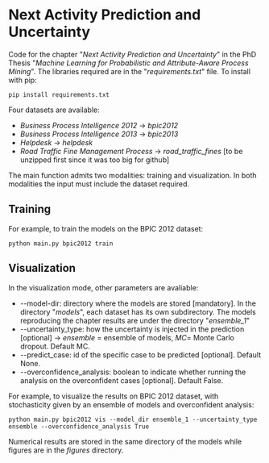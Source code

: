 # Next Activity Prediction and Uncertainty

Code for the chapter "*Next Activity Prediction and Uncertainty*" in the PhD Thesis "*Machine Learning for Probabilistic and Attribute-Aware Process Mining*".
The libraries required are in the "*requirements.txt*" file. To install with pip:

```
pip install requirements.txt
```
 
Four datasets are available: 
- *Business Process Intelligence 2012* &rarr; *bpic2012*
- *Business Process Intelligence 2013* &rarr; *bpic2013*
- *Helpdesk* &rarr; *helpdesk*
- *Road Traffic Fine Management Process* &rarr; *road_traffic_fines* [to be unzipped first since it was too big for github]

The main function admits two modalities: training and visualization. In both modalities the input must include the dataset required.

## Training

For example, to train the models on the BPIC 2012 dataset:

```
python main.py bpic2012 train
```

## Visualization

In the visualization mode, other parameters are avaliable:

- --model-dir: directory where the models are stored [mandatory]. In the directory "*models*", each dataset has its own subdirectory. The models reproducing the chapter results are under the directory "*ensemble_1*"
- --uncertainty_type: how the uncertainty is injected in the prediction [optional] -> *ensemble* = ensemble of models, *MC*= Monte Carlo dropout. Default MC.
- --predict_case: id of the specific case to be predicted [optional]. Default None.
- --overconfidence_analysis: boolean to indicate whether running the analysis on the overconfident cases [optional]. Default False.

For example, to visualize the results on BPIC 2012 dataset, with stochasticity given by an ensemble of models and overconfident analysis:

```
python main.py bpic2012 vis --model_dir ensemble_1 --uncertainty_type ensemble --overconfidence_analysis True
```

Numerical results are stored in the same directory of the models while figures are in the *figures* directory. 
